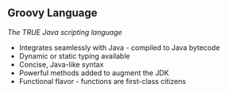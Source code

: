 ## Groovy Language

_The TRUE Java scripting language_

* Integrates seamlessly with Java - compiled to Java bytecode
* Dynamic or static typing available
* Concise, Java-like syntax
* Powerful methods added to augment the JDK
* Functional flavor - functions are first-class citizens
